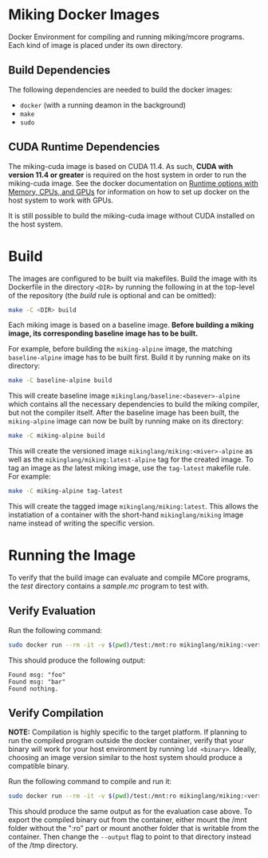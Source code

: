 # Miking Docker Images
Docker Environment for compiling and running miking/mcore programs. Each kind
of image is placed under its own directory.

## Build Dependencies

The following dependencies are needed to build the docker images:

* `docker` (with a running deamon in the background)
* `make`
* `sudo`

## CUDA Runtime Dependencies

The miking-cuda image is based on CUDA 11.4. As such, **CUDA with version 11.4
or greater** is required on the host system in order to run the miking-cuda
image. See the docker documentation on
[Runtime options with Memory, CPUs, and GPUs](https://docs.docker.com/config/containers/resource_constraints/#gpu)
for information on how to set up docker on the host system to work with GPUs.

It is still possible to build the miking-cuda image without CUDA installed on
the host system.

# Build

The images are configured to be built via makefiles. Build the image with its
Dockerfile in the directory `<DIR>` by running the following in at the
top-level of the repository (the _build_ rule is optional and can be omitted):

```sh
make -C <DIR> build
```

Each miking image is based on a baseline image. **Before building a miking
image, its corresponding baseline image has to be built.**

For example, before building the `miking-alpine` image, the matching
`baseline-alpine` image has to be built first. Build it by running make on its
directory:

```sh
make -C baseline-alpine build
```

This will create baseline image `mikinglang/baseline:<basever>-alpine` which
contains all the necessary dependencies to build the miking compiler, but not
the compiler itself. After the baseline image has been built, the
`miking-alpine` image can now be built by running make on its directory:

```sh
make -C miking-alpine build
```

This will create the versioned image `mikinglang/miking:<miver>-alpine` as well
as the `mikinglang/miking:latest-alpine` tag for the created image. To tag an
image as _the_ latest miking image, use the `tag-latest` makefile rule. For
example:

```sh
make -C miking-alpine tag-latest
```

This will create the tagged image `mikinglang/miking:latest`. This allows the
instatiation of a container with the short-hand `mikinglang/miking` image name
instead of writing the specific version.

# Running the Image

To verify that the build image can evaluate and compile MCore programs, the
_test_ directory contains a _sample.mc_ program to test with.

## Verify Evaluation

Run the following command:

```sh
sudo docker run --rm -it -v $(pwd)/test:/mnt:ro mikinglang/miking:<ver> mi eval /mnt/sample.mc
```

This should produce the following output:

```
Found msg: "foo"
Found msg: "bar"
Found nothing.
```

## Verify Compilation

**NOTE:** Compilation is highly specific to the target platform. If planning to
run the compiled program outside the docker container, verify that your binary
will work for your host environment by running `ldd <binary>`. Ideally,
choosing an image version similar to the host system should produce a
compatible binary.

Run the following command to compile and run it:

```sh
sudo docker run --rm -it -v $(pwd)/test:/mnt:ro mikinglang/miking:<ver> bash -c "mi compile /mnt/sample.mc --output /tmp/sample && /tmp/sample"
```

This should produce the same output as for the evaluation case above. To export
the compiled binary out from the container, either mount the /mnt folder
without the ":ro" part or mount another folder that is writable from the
container. Then change the `--output` flag to point to that directory instead
of the /tmp directory.
